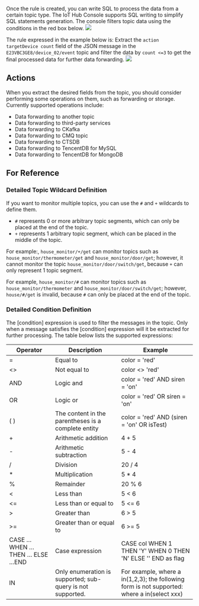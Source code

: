 [//]: # (chinagitpath:XXXXX)

Once the rule is created, you can write SQL to process the data from a certain topic type. The IoT Hub Console supports SQL writing to simplify SQL statements generation. The console filters topic data using the  conditions in the red box below.
![](https://main.qcloudimg.com/raw/4a9e8f0f4731648d1613e55380511266.png)

The rule expressed in the example below is:
Extract the ```action targetDevice count``` field of the JSON message in the ```E23VBC3GE8/device_02/event``` topic and filter the data by ```count <=3``` to get the final processed data for further data forwarding.
![](https://main.qcloudimg.com/raw/bdeab8841c4f62434bb925fecfd27a00.png)

## Actions
When you extract the desired fields from the topic, you should consider performing some operations on them, such as forwarding or storage. Currently supported operations include:
- Data forwarding to another topic
- Data forwarding to third-party services
- Data forwarding to CKafka
- Data forwarding to CMQ topic
- Data forwarding to CTSDB
- Data forwarding to TencentDB for MySQL
- Data forwarding to TencentDB for MongoDB

## For Reference

### Detailed Topic Wildcard Definition

If you want to monitor multiple topics, you can use the ```#``` and ```+``` wildcards to define them.
 - ```#``` represents 0 or more arbitrary topic segments, which can only be placed at the end of the topic.
 - ```+``` represents 1 arbitrary topic segment, which can be placed in the middle of the topic.

For example:, ```house_monitor/+/get```
can monitor topics such as ```house_monitor/thermometer/get``` and ```house_monitor/door/get```;
however, it cannot monitor the topic ```house_monitor/door/switch/get```, because ```+``` can only represent 1 topic segment.

For example, ```house_monitor/#```
can monitor topics such as ```house_monitor/thermometer``` and ```house_monitor/door/switch/get```;
however, ```house/#/get``` is invalid, because ```#``` can only be placed at the end of the topic.

### Detailed Condition Definition
The [condition] expression is used to filter the messages in the topic. Only when a message satisfies the [condition] expression will it be extracted for further processing. The table below lists the supported expressions:

| Operator | Description | Example |
|---|---|---|
|= | Equal to | color = 'red'|
| <> | Not equal to | color <> 'red' |
| AND | Logic and | color = 'red' AND siren = 'on' |
| OR | Logic or | color = 'red' OR siren = 'on' |
| ( ) | The content in the parentheses is a complete entity | color = 'red' AND (siren = 'on' OR isTest) |
|+ | Arithmetic addition | 4 + 5 |
| - | Arithmetic subtraction | 5 - 4 |
| / | Division | 20 / 4 |
|* | Multiplication | 5 * 4 |
| % | Remainder | 20 % 6 |
| < | Less than | 5 < 6 |
| <= | Less than or equal to | 5 <= 6 |
| > | Greater than | 6 > 5 |
| >= | Greater than or equal to | 6 >= 5 |
| CASE … WHEN … THEN … ELSE …END | Case expression | CASE col WHEN 1 THEN 'Y' WHEN 0 THEN 'N' ELSE '' END as flag|
| IN | Only enumeration is supported; sub-query is not supported. | For example, where a in(1,2,3); the following form is not supported: where a in(select xxx) |

